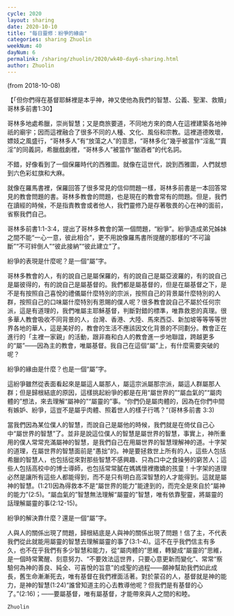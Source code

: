 ```yaml
---
cycle: 2020
layout: sharing
date: 2020-10-10
title: "每日靈修：紛爭的緣由"
categories: sharing Zhuolin
weekNum: 40
dayNum: 6
permalink: /sharing/zhuolin/2020/wk40-day6-sharing.html
author: Zhuolin
---
```

(from 2018-10-08)

【「但你們得在基督耶穌裡是本乎神，神又使他為我們的智慧、公義、聖潔、救贖」哥林多前書1:30】  

哥林多地處希臘，崇尚智慧；又是商旅要道，不同地方來的商人在這裡建築各地神祇的廟宇；因而這裡融合了很多不同的人種、文化、風俗和宗教。這裡道德敗壞，嫖妓之風盛行，“哥林多人”有“放蕩之人”的意思，“哥林多化”幾乎被當作“淫亂”“賣淫”的同義詞，希臘戲劇裡，“哥林多人”被當作“酗酒者”的代名詞。  

不錯，好像看到了一個保羅時代的西雅圖。就像在這世代，說到西雅圖，人們就想到六色彩虹旗和大麻。  

就像在羅馬書裡，保羅回答了很多常見的信仰問題一樣，哥林多前書是一本回答常見的教會問題的書。哥林多教會的問題，也是現在的教會常有的問題。但是，我們在讀經的時候，不是指責教會或者他人，我們靈修乃是存著敬畏的心在神的面前，省察我們自己。  

哥林多前書1:1-3:4，提出了哥林多教會的第一個問題，“紛爭”。紛爭造成弟兄姊妹之間不能“一心一意，彼此相合”，更不用說像羅馬書所提醒的那樣的“不可論斷”“不可絆倒人”“彼此接納”“彼此建立”了。  

紛爭的表現是什麼呢？是一個“屬”字。  

哥林多教會的人，有的說自己是屬保羅的，有的說自己是屬亞波羅的，有的說自己是屬彼得的，有的說自己是屬基督的。我們都是屬基督的，但是在屬基督之下，是不是有按照自己喜悅的禮儀屬什麼特別的宗派，按照自己的背景屬什麼特別的人群，按照自己的口味屬什麼特別有恩賜的僕人呢？很多教會說自己不屬於任何宗派，這是有道理的，我們唯屬主耶穌基督，判斷對錯的標準，唯靠救恩的真理。很多華人教會吸收不同背景的人，台灣、香港、大陸、馬來西亞、新加坡等等等等世界各地的華人，這是美好的，教會的生活不應該因文化背景的不同劃分。教會正在進行的「主裡一家親」的活動，跟非裔和白人的教會進一步地聯誼，跨越更多的“屬”——因為主的教會，唯屬基督。我自己在這個“屬”上，有什麼需要突破的呢？  

紛爭的緣由是什麼？也是一個“屬”字。  

這紛爭雖然從表面看起來是屬這人屬那人，屬這宗派屬那宗派，屬這人群屬那人群；但是歸根結底的原因，這樣挑起紛爭的都是在用“屬世界的”“屬血氣的”“屬肉體的”想法，來去理解“屬神的”“屬靈的”事。“你們仍是屬肉體的，因為在你們中間有嫉妒、紛爭，這豈不是屬乎肉體、照着世人的樣子行嗎？”(哥林多前書 3:3)  

當我們因為某位僕人的智慧，而說自己是屬他的時候，我們就是在倚仗自己心中“屬世界的智慧”了。並非是說這位僕人的智慧是屬世界的智慧，事實上，神所重用的僕人常常充滿屬神的智慧，是我們自己在用屬世界的智慧理解神的道。十字架的道理，在屬世界的智慧面前是“愚拙”的。神是要拯救世上所有的人，這些人包括希臘的智慧人，也包括從來對那些智慧不感興趣、只為口中之食操勞的窮苦人；這些人包括高校中的博士導師，也包括常常膩在媽媽懷裡撒嬌的孩童！十字架的道理必然是讓所有這些人都能得到，而不是只有明白高深智慧的人才能得到。這就是屬神的智慧。(1:21)因為得救本不是“屬世界的能力”能達到的，而完全是來自於“屬神的能力”(2:5)。“屬血氣的”智慧無法理解“屬靈的”智慧，唯有依靠聖靈，將屬靈的話理解屬靈的事(2:12-15)。  

紛爭的解決靠什麼？還是一個“屬”字。  

人與人的關係出現了問題，歸根結底是人與神的關係出現了問題！信了主，不代表我們從此就能用屬靈的智慧去理解屬靈的事了(3:1-4)。這不在乎我們信主有多久，也不在乎我們有多少智慧和能力，從“屬肉體的”思維，轉變成“屬靈的”思維，是一個時常驚醒、刻意努力、“不要效法這世界，只要心意更新而變化”、常常“察驗何為神的善良、純全、可喜悅的旨意”的成聖的過程——願神幫助我們如此成長，舊生命漸漸死去，唯有基督在我們裡面活著。對於蒙召的人，基督就是神的能力，是神的智慧(1:24)“誰曾知道主的心去教導他呢？但我們是有基督的心了。”(2:16)；——要屬基督，唯有屬基督，才能帶來與人之間的和睦。  

`Zhuolin`  

